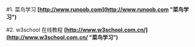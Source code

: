#1. 菜鸟学习 **[http://www.runoob.com](http://www.runoob.com "菜鸟学习")**

#2. w3school 在线教程 **[http://www.w3school.com.cn/](http://www.w3school.com.cn/ "菜鸟学习")**

